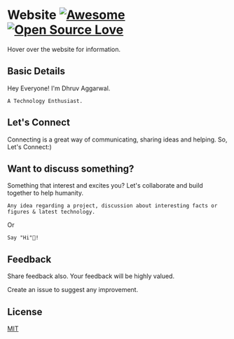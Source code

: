 ﻿# Website [![Awesome](https://awesome.re/badge.svg)](https://awesome.re) [![Open Source Love](https://badges.frapsoft.com/os/v2/open-source.svg?v=103)](https://github.com/devfolioco/react-otp-input)

Hover over the website for information.

## Basic Details 

Hey Everyone! I'm Dhruv Aggarwal.

```
A Technology Enthusiast.
````

## Let's Connect

Connecting is a great way of communicating, sharing ideas and helping. So, Let's Connect:)

## Want to discuss something?

Something that interest and excites you? Let's collaborate and build together to help humanity.

````
Any idea regarding a project, discussion about interesting facts or figures & latest technology.
````
Or
````
Say "Hi"👋!
````

## Feedback

Share feedback also. Your feedback will be highly valued.

Create an issue to suggest any improvement.

## License
[MIT](https://github.com/dA505819/dA505819.github.io/blob/master/LICENSE)
